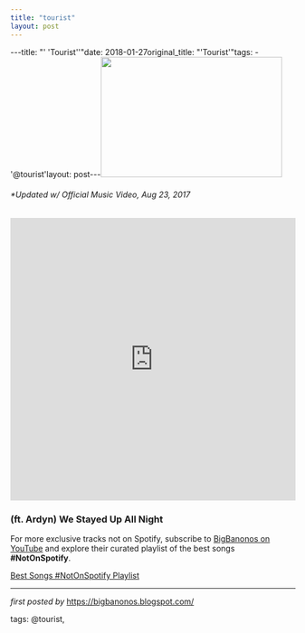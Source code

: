 ```yaml
---
title: "tourist"
layout: post
---
```

---title: "' 'Tourist''"date: 2018-01-27original_title: "'Tourist'"tags:  - '@tourist'layout: post---<a href="http://stoneyroads.com/wp-content/uploads/2017/08/Screen-Shot-2017-08-24-at-10.35.25-am-480x320.png" imageanchor="1" ><img border="0" src="http://stoneyroads.com/wp-content/uploads/2017/08/Screen-Shot-2017-08-24-at-10.35.25-am-480x320.png" width="320" height="213" data-original-width="480" data-original-height="320" /></a><h6>*Updated w/ Official Music Video, Aug 23, 2017</h6><iframe width="100%" height="500" src="https://www.youtube.com/embed/videoseries?list=PLtuNtuTatqI1bP87w23z5P_Mw7qiJCjzM" frameborder="0" allow="autoplay; encrypted-media" allowfullscreen></iframe><h3>(ft. Ardyn) We Stayed Up All Night</h3><!--Subscribe and Playlist Links--><div>    <p>For more exclusive tracks not on Spotify, subscribe to <a href="https://www.youtube.com/@BigBanonos" target="_blank">BigBanonos on YouTube</a> and explore their curated playlist of the best songs <strong>#NotOnSpotify</strong>.</p>    <p><a href="https://www.youtube.com/playlist?list=PLtuNtuTatqI0kFahUCbtbfenC_ET5O_tr" target="_blank">Best Songs #NotOnSpotify Playlist<br /></a></p></div><hr /><p><em>first posted by</em> <a href="https://bigbanonos.blogspot.com/" rel="noopener" target="_new">https://bigbanonos.blogspot.com/</a></p><p>tags: @tourist,</p>